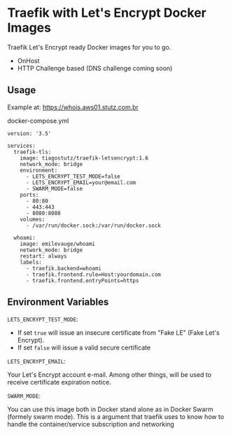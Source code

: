 # Traefik with Let's Encrypt Docker Images

Traefik Let's Encrypt ready Docker images for you to go.

- OnHost
- HTTP Challenge based (DNS challenge coming soon)

## Usage

Example at: https://whois.aws01.stutz.com.br

docker-compose.yml

```
version: '3.5'

services:
  traefik-tls:
    image: tiagostutz/traefik-letsencrypt:1.6
    network_mode: bridge
    environment:
      - LETS_ENCRYPT_TEST_MODE=false
      - LETS_ENCRYPT_EMAIL=your@email.com
      - SWARM_MODE=false
    ports:
      - 80:80
      - 443:443
      - 8080:8080
    volumes:
      - /var/run/docker.sock:/var/run/docker.sock
  
  whoami:
    image: emilevauge/whoami
    network_mode: bridge
    restart: always
    labels:
      - traefik.backend=whoami
      - traefik.frontend.rule=Host:yourdomain.com
      - traefik.frontend.entryPoints=https
```

## Environment Variables

`LETS_ENCRYPT_TEST_MODE`:

- If set `true` will issue an insecure certificate from "Fake LE" (Fake Let's Encrypt).
- If set `false` will issue a valid secure certificate


`LETS_ENCRYPT_EMAIL`:

Your Let's Encrypt account e-mail. Among other things, will be used to receive certificate expiration notice.


`SWARM_MODE`:

You can use this image both in Docker stand alone as in Docker Swarm (formely swarm mode). This is a argument that traefik uses to know how to handle the container/service subscription and networking
